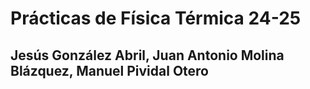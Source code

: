 # Prácticas de Física Térmica 24-25

## Jesús González Abril, Juan Antonio Molina Blázquez, Manuel Pividal Otero